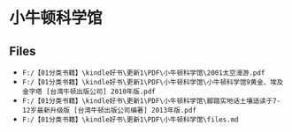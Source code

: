 # 小牛顿科学馆

## Files

- `F:/【01分类书籍】\kindle好书\更新1\PDF\小牛顿科学馆\2001太空漫游.pdf`
- `F:/【01分类书籍】\kindle好书\更新1\PDF\小牛顿科学馆\小牛顿科学馆9黄金、埃及金字塔 [台湾牛顿出版公司] 2010年版.pdf`
- `F:/【01分类书籍】\kindle好书\更新1\PDF\小牛顿科学馆\脚踏实地话土壤适读于7-12岁最新升级版 [台湾牛顿出版公司编著] 2013年版.pdf`
- `F:/【01分类书籍】\kindle好书\更新1\PDF\小牛顿科学馆\files.md`
